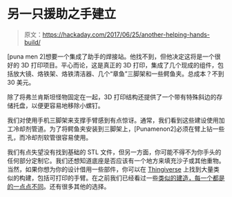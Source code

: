 # 另一只援助之手建立

> 原文：<https://hackaday.com/2017/06/25/another-helping-hands-build/>

[puna men 2]想要一个集成了助手的焊接站。他找不到，但他决定这将是一个很好的 3D 打印项目。平心而论，这是真正的 3D 打印，集成了几个现成的组件，包括放大镜、烙铁架、烙铁清洁器、几个“章鱼”三脚架和一些鳄鱼夹。总成本？不到 30 美元。

除了将弗兰肯斯坦怪物固定在一起，3D 打印结构还提供了一个带有特殊斜边的存储托盘，以便更容易地移除小螺钉。

我们对使用手机三脚架来支撑手臂感到有点惊讶。通常，我们看到这些建设使用加工冷却剂管道。为了将鳄鱼夹安装到三脚架上，[Punamenon2]必须在臂上钻一些孔，而冷却剂软管很容易使用。

我们有点失望没有找到基础的 STL 文件，但另一方面，你可能不得不为你手头的任何部分定制它。我们还想知道底座是否应该有一个地方来填充沙子或其他重物。当然，如果你想为你的设计借用一些部件，你可以在 [Thingiverse](https://www.thingiverse.com/thing:493045) 上找到大量类似的构建，包括可打印的手臂。在之前我们已经看过一些[类似的建造，每一个都是](https://hackaday.com/2017/05/12/cheap-helping-hands-just-add-time/)[的一点点不同](https://hackaday.com/2016/01/06/helping-gorilla-hands/)。还有很多其他的选择。